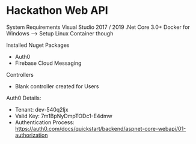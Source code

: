 # Hackathon Web API

System Requirements
Visual Studio 2017 / 2019 
.Net Core 3.0+ 
Docker for Windows --> Setup Linux Container though

Installed Nuget Packages 
- Auth0
- Firebase Cloud Messaging 

Controllers
 - Blank controller created for Users 
 
 Auth0 Details: 
  - Tenant: dev-540q2ljx
  - Valid Key: 7m1BpNyDmpTODc1-E4dmw	
  - Authentication Process: https://auth0.com/docs/quickstart/backend/aspnet-core-webapi/01-authorization
   
 
